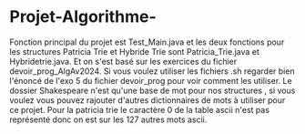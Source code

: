 # Projet-Algorithme-
Fonction principal du projet est Test_Main.java et les deux fonctions pour les structures Patricia Trie et Hybride Trie sont Patricia_Trie.java et Hybridetrie.java.
Et on s'est basé sur les exercices du fichier devoir_prog_AlgAv2024.
Si vous voulez utiliser les fichiers .sh regarder bien l'énoncé de l'exo 5 du fichier devoir_prog pour voir comment les utiliser. 
Le dossier Shakespeare n'est qu'une base de mot pour nos structures , si vous voulez vous pouvez rajouter d'autres dictionnaires de mots à utiliser pour ce projet.
Pour la patricia trie le caractère 0 de la table ascii n'est pas représenté donc on est sur les 127 autres mots ascii.

